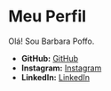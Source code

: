 # Meu Perfil

Olá! Sou Barbara Poffo.

- **GitHub:** [GitHub](https://github.com/barbarapoffo)
- **Instagram:** [Instagram](https://www.instagram.com/babipoffo/)
- **LinkedIn:** [LinkedIn](https://www.linkedin.com/in/barbaravpoffo/)